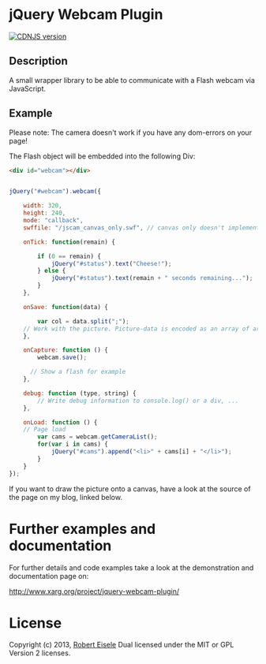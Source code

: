 jQuery Webcam Plugin
====================
[![CDNJS version](https://img.shields.io/cdnjs/v/jQuery-webcam.svg)](https://cdnjs.com/libraries/jQuery-webcam)


Description
-----------
A small wrapper library to be able to communicate with a Flash webcam via JavaScript.


Example
------

Please note: The camera doesn't work if you have any dom-errors on your page!

The Flash object will be embedded into the following Div:

```html
<div id="webcam"></div>
```

```javascript

jQuery("#webcam").webcam({

	width: 320,
	height: 240,
	mode: "callback",
	swffile: "/jscam_canvas_only.swf", // canvas only doesn't implement a jpeg encoder, so the file is much smaller

	onTick: function(remain) {

		if (0 == remain) {
			jQuery("#status").text("Cheese!");
		} else {
			jQuery("#status").text(remain + " seconds remaining...");
		}
	},

	onSave: function(data) {

		var col = data.split(";");
    // Work with the picture. Picture-data is encoded as an array of arrays... Not really nice, though =/
	},

	onCapture: function () {
		webcam.save();

 	  // Show a flash for example
	},

	debug: function (type, string) {
		// Write debug information to console.log() or a div, ...
	},

	onLoad: function () {
    // Page load
		var cams = webcam.getCameraList();
		for(var i in cams) {
			jQuery("#cams").append("<li>" + cams[i] + "</li>");
		}
	}
});


```

If you want to draw the picture onto a canvas, have a look at the source of the page on my blog, linked below.


Further examples and documentation
==========================
For further details and code examples take a look at the demonstration and documentation page on:

http://www.xarg.org/project/jquery-webcam-plugin/

License
======
Copyright (c) 2013, [Robert Eisele](http://www.xarg.org/)
Dual licensed under the MIT or GPL Version 2 licenses.
